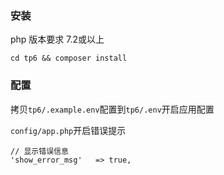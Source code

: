 ### 安装

php 版本要求 7.2或以上

```shell script
cd tp6 && composer install
```


### 配置

拷贝`tp6/.example.env`配置到`tp6/.env`开启应用配置


`config/app.php`开启错误提示
```shell script
// 显示错误信息
'show_error_msg'   => true,
```


